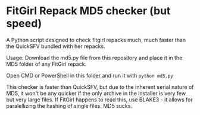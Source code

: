 # FitGirl Repack MD5 checker (but speed)
A Python script designed to check fitgirl repacks much, much faster than the QuickSFV bundled with her repacks.

Usage:
Download the md5.py file from this repository and place it in the MD5 folder of any FitGirl repack.

Open CMD or PowerShell in this folder and run it with ```python md5.py```

This checker is faster than QuickSFV, but due to the inherent serial nature of MD5, it won't be any quicker if the only archive in the installer is very few but very large files.
If FitGirl happens to read this, use BLAKE3 - it allows for paralellizing the hashing of single files. MD5 sucks.
